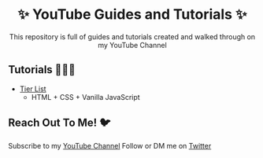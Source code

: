 <h1 align="center">✨ YouTube Guides and Tutorials ✨</h1>

<p align="center">This repository is full of guides and tutorials created and walked through on my YouTube Channel</p>


## Tutorials 👩🏾‍💻
* [Tier List](./tier-list/README.md)
  - HTML + CSS + Vanilla JavaScript

## Reach Out To Me! 🐦
Subscribe to my [YouTube Channel](https://www.youtube.com/c/IjemmaOnwuzulike)
Follow or DM me on [Twitter](https://twitter.com/ijemmaohno)